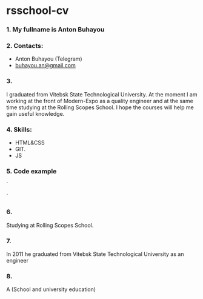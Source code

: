 # **rsschool-cv**
### 1. My fullname is Anton Buhayou

### 2. Contacts:
- Anton Buhayou (Telegram)
- buhayou.an@gmail.com
### 3. 
I graduated from Vitebsk State Technological University. At the moment I am working at the front of Modern-Expo as a quality engineer and at the same time studying at the Rolling Scopes School. I hope the courses will help me gain useful knowledge.
### 4. Skills:
- HTML&CSS
- GIT.
- JS
### 5. Code example
`<meta charset="utf-8">
<script>
	var a = prompt("введите число")
	var b = prompt("введите число");
	var c = a
	a = b
	b = c
	alert("Первое чилсо теперь" + a + "Второе число теперь" + b)
</script>`
### 6. 
Studying at Rolling Scopes School.
### 7. 
In 2011 he graduated from Vitebsk State Technological University as an engineer
### 8.
A (School and university education)
